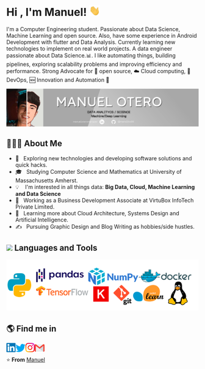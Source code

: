 

# Hi , I'm Manuel! <img src="https://raw.githubusercontent.com/manolito99/manolito99/master/img_gif/Hi.gif" width="29px"> 

I'm a Computer Engineering student. Passionate about Data Science, Machine Learning and open source. Also, have some experience in Android Development with flutter and Data Analysis. Currently learning new technologies to implement on real world projects.
A data engineer passionate about Data Science.:bar_chart:. I like automating things, building pipelines, exploring scalability problems and improving efficiency and performance. Strong Advocate for 📜 open source, :cloud: Cloud computing, 🚀 DevOps, :new: Innovation and Automation :robot: 

<img src="https://raw.githubusercontent.com/manolito99/manolito99/master/banner.png"> 
<!---
la foto de monica es de 1581x511
-->
<h2>👨🏻‍💻 About Me </h2>

- 🤔 &nbsp; Exploring new technologies and developing software solutions and quick hacks.
- 🎓 &nbsp; Studying Computer Science and Mathematics at University of Massachusetts Amherst.
- 💡 &nbsp;&nbsp; I'm interested in all things data: **Big Data, Cloud, Machine Learning and Data Science**
- 💼 &nbsp; Working as a Business Development Associate at VirtuBox InfoTech Private Limited.
- 🌱 &nbsp; Learning more about Cloud Architecture, Systems Design and Artificial Intelligence.
- ✍️ &nbsp; Pursuing Graphic Design and Blog Writing as hobbies/side hustles.

<h2> <img src="https://media.giphy.com/media/WUlplcMpOCEmTGBtBW/giphy.gif" width="30"> Languages and Tools </h2> 

<img src="https://raw.githubusercontent.com/manolito99/manolito99/master/img_gif/logos.png">

<h2>🌎 Find me in </h2>

  <a href="https://www.linkedin.com/in/manueloteromarquez">
    <img align="left" alt="Manuel Otero | Linkedin" width="24px" src="https://raw.githubusercontent.com/manolito99/manolito99/master/img_gif/Linkedin.svg" />
  </a>
  <a href="https://twitter.com/TheDudeThatCode">
    <img align="left" alt="Manuel Otero| Twitter" width="26px" src="https://raw.githubusercontent.com/manolito99/manolito99/master/img_gif/Twitter.svg" />
  </a>
  <a href="https://www.instagram.com/_nolo_99">
    <img align="left" alt="Manuel Otero | Instagram" width="24px" src="https://raw.githubusercontent.com/manolito99/manolito99/master/img_gif/Instagram.svg" />
  </a>
  <a href="mailto:nolomanolo990@gmail.com">
    <img align="left" alt="Manuel Otero | Gmail" width="26px" src="https://raw.githubusercontent.com/manolito99/manolito99/master/img_gif/Gmail.svg" />
  </a>
 
<br><br>
⭐️ **From** [Manuel](https://github.com/manolito99)
